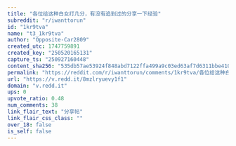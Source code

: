 ```yaml
---
title: "各位给这种白女打几分，有没有追到过的分享一下经验"
subreddit: "r/iwanttorun"
id: "1kr9tva"
name: "t3_1kr9tva"
author: "Opposite-Car2809"
created_utc: 1747759891
created_key: "250520165131"
capture_ts: "250927160448"
content_sha256: "535db57ae53924f848abd7122ffa499a9c03ed63af7d6311bbe4108038013e4f"
permalink: "https://reddit.com/r/iwanttorun/comments/1kr9tva/各位给这种白女打几分有没有追到过的分享一下经验/"
url: "https://v.redd.it/8mzlryuevy1f1"
domain: "v.redd.it"
ups: 0
upvote_ratio: 0.48
num_comments: 38
link_flair_text: "分享帖"
link_flair_css_class: ""
over_18: false
is_self: false
---
```


